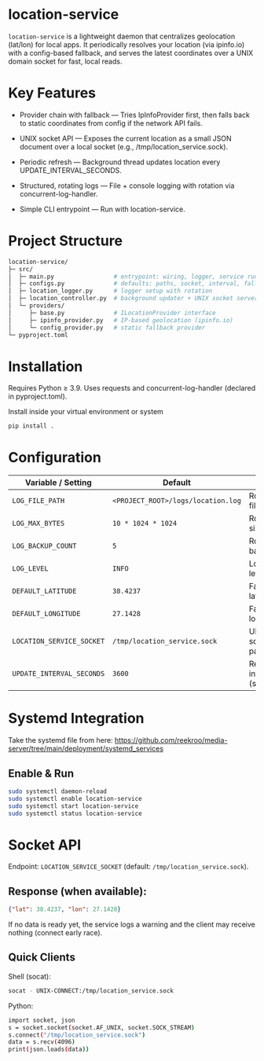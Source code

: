 # location-service

`location-service` is a lightweight daemon that centralizes geolocation (lat/lon) for local apps.
It periodically resolves your location (via ipinfo.io) with a config-based fallback, and serves the latest coordinates over a UNIX domain socket for fast, local reads.

# Key Features

- Provider chain with fallback — Tries IpInfoProvider first, then falls back to static coordinates from config if the network API fails. 

- UNIX socket API — Exposes the current location as a small JSON document over a local socket (e.g., /tmp/location_service.sock). 

- Periodic refresh — Background thread updates location every UPDATE_INTERVAL_SECONDS. 

- Structured, rotating logs — File + console logging with rotation via concurrent-log-handler. 

- Simple CLI entrypoint — Run with location-service.

# Project Structure

```bash
location-service/
├─ src/
│  ├─ main.py                 # entrypoint: wiring, logger, service run
│  ├─ configs.py              # defaults: paths, socket, interval, fallback coords
│  ├─ location_logger.py      # logger setup with rotation
│  ├─ location_controller.py  # background updater + UNIX socket server
│  └─ providers/
│     ├─ base.py              # ILocationProvider interface
│     ├─ ipinfo_provider.py   # IP-based geolocation (ipinfo.io)
│     └─ config_provider.py   # static fallback provider
└─ pyproject.toml
```

# Installation

Requires Python ≥ 3.9. Uses requests and concurrent-log-handler (declared in pyproject.toml).

Install inside your virtual environment or system

```bash
pip install .
```

# Configuration

| Variable / Setting        | Default                            | Notes                        |
| ------------------------- | ---------------------------------- | ---------------------------- |
| `LOG_FILE_PATH`           | `<PROJECT_ROOT>/logs/location.log` | Rotating file log.           |
| `LOG_MAX_BYTES`           | `10 * 1024 * 1024`                 | Rotate size.                 |
| `LOG_BACKUP_COUNT`        | `5`                                | Rotate backups.              |
| `LOG_LEVEL`               | `INFO`                             | Logging level.               |
| `DEFAULT_LATITUDE`        | `38.4237`                          | Fallback latitude.           |
| `DEFAULT_LONGITUDE`       | `27.1428`                          | Fallback longitude.          |
| `LOCATION_SERVICE_SOCKET` | `/tmp/location_service.sock`       | UNIX socket path.            |
| `UPDATE_INTERVAL_SECONDS` | `3600`                             | Refresh interval (seconds).  |

# Systemd Integration

Take the systemd file from here: https://github.com/reekroo/media-server/tree/main/deployment/systemd_services

## Enable & Run

```bash
sudo systemctl daemon-reload
sudo systemctl enable location-service
sudo systemctl start location-service
sudo systemctl status location-service
```

# Socket API

Endpoint: `LOCATION_SERVICE_SOCKET` (default: `/tmp/location_service.sock`). 

## Response (when available):

```json
{"lat": 38.4237, "lon": 27.1428}
```

If no data is ready yet, the service logs a warning and the client may receive nothing (connect early race). 

## Quick Clients

Shell (socat):

```bash
socat - UNIX-CONNECT:/tmp/location_service.sock
```

Python:

```bash
import socket, json
s = socket.socket(socket.AF_UNIX, socket.SOCK_STREAM)
s.connect("/tmp/location_service.sock")
data = s.recv(4096)
print(json.loads(data))
```